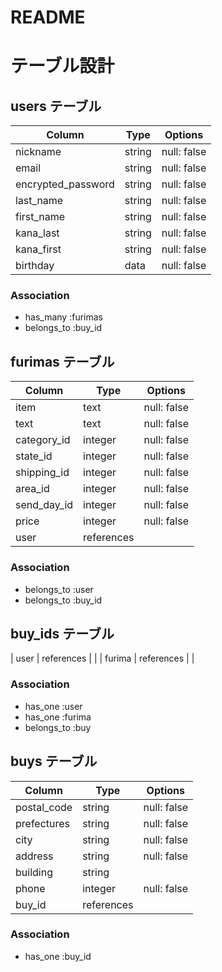 # README

# テーブル設計

## users テーブル

| Column               | Type       | Options     |
| -------------------- | ---------- | ----------- |
| nickname             | string     | null: false |
| email                | string     | null: false |
| encrypted_password   | string     | null: false |
| last_name            | string     | null: false |
| first_name           | string     | null: false |
| kana_last            | string     | null: false |
| kana_first           | string     | null: false |
| birthday             | data       | null: false |

### Association

- has_many :furimas
- belongs_to :buy_id

## furimas テーブル

| Column      | Type       | Options     |
| ----------- | ---------- | ----------- |
| item        | text       | null: false |
| text        | text       | null: false |
| category_id | integer    | null: false |
| state_id    | integer    | null: false |
| shipping_id | integer    | null: false |
| area_id     | integer    | null: false |
| send_day_id | integer    | null: false |
| price       | integer    | null: false |
| user        | references |             |

### Association

- belongs_to :user
- belongs_to :buy_id

## buy_ids テーブル

| user        | references |             |
| furima      | references |             |

### Association

- has_one :user
- has_one :furima
- belongs_to :buy

## buys テーブル

| Column      | Type       | Options     |
| ----------- | ---------- | ----------- |
| postal_code | string     | null: false |
| prefectures | string     | null: false |
| city        | string     | null: false |
| address     | string     | null: false |
| building    | string     |             |
| phone       | integer    | null: false |
| buy_id      | references |             |

### Association

- has_one :buy_id